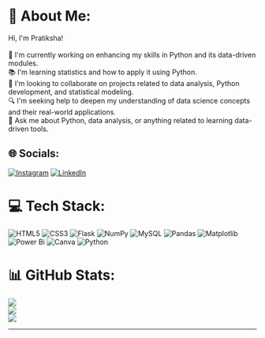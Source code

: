 # 💫 About Me:
Hi, I'm Pratiksha!<br><br>🌱 I'm currently working on enhancing my skills in Python and its data-driven modules.<br>📚 I'm learning statistics and how to apply it using Python.<br>🤝 I'm looking to collaborate on projects related to data analysis, Python development, and statistical modeling.<br>🔍 I'm seeking help to deepen my understanding of data science concepts and their real-world applications.<br>💬 Ask me about Python, data analysis, or anything related to learning data-driven tools.


## 🌐 Socials:
[![Instagram](https://img.shields.io/badge/Instagram-%23E4405F.svg?logo=Instagram&logoColor=white)](https://instagram.com/sunkipratiksha) [![LinkedIn](https://img.shields.io/badge/LinkedIn-%230077B5.svg?logo=linkedin&logoColor=white)](https://linkedin.com/in/pratikshasunki) 

# 💻 Tech Stack:
![HTML5](https://img.shields.io/badge/html5-%23E34F26.svg?style=flat&logo=html5&logoColor=white) ![CSS3](https://img.shields.io/badge/css3-%231572B6.svg?style=flat&logo=css3&logoColor=white) ![Flask](https://img.shields.io/badge/flask-%23000.svg?style=flat&logo=flask&logoColor=white) ![NumPy](https://img.shields.io/badge/numpy-%23013243.svg?style=flat&logo=numpy&logoColor=white) ![MySQL](https://img.shields.io/badge/mysql-4479A1.svg?style=flat&logo=mysql&logoColor=white) ![Pandas](https://img.shields.io/badge/pandas-%23150458.svg?style=flat&logo=pandas&logoColor=white) ![Matplotlib](https://img.shields.io/badge/Matplotlib-%23ffffff.svg?style=flat&logo=Matplotlib&logoColor=black) ![Power Bi](https://img.shields.io/badge/power_bi-F2C811?style=flat&logo=powerbi&logoColor=black) ![Canva](https://img.shields.io/badge/Canva-%2300C4CC.svg?style=flat&logo=Canva&logoColor=white) ![Python](https://img.shields.io/badge/python-3670A0?style=flat&logo=python&logoColor=ffdd54)
# 📊 GitHub Stats:
![](https://github-readme-stats.vercel.app/api?username=sunkipratiksha&theme=default&hide_border=false&include_all_commits=false&count_private=false)<br/>
![](https://github-readme-streak-stats.herokuapp.com/?user=sunkipratiksha&theme=default&hide_border=false)<br/>
![](https://github-readme-stats.vercel.app/api/top-langs/?username=sunkipratiksha&theme=default&hide_border=false&include_all_commits=false&count_private=false&layout=compact)

---

